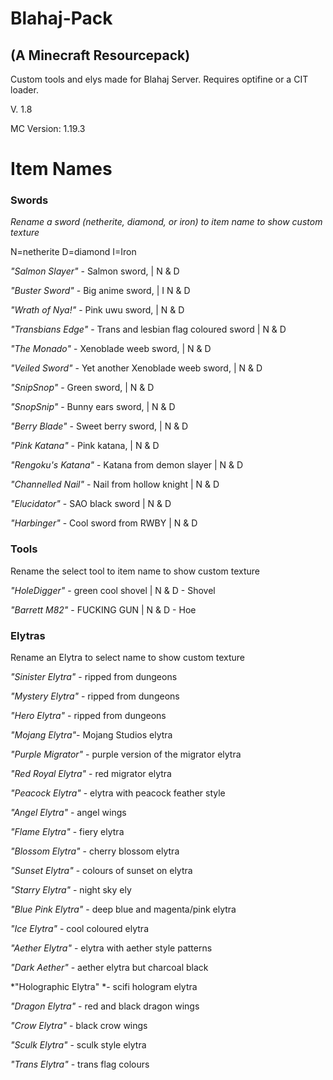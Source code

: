 # Blahaj-Pack
## (A Minecraft Resourcepack)
Custom tools and elys made for Blahaj Server. Requires optifine or a CIT loader.

V. 1.8

MC Version: 1.19.3


# Item Names


### Swords
*Rename a sword (netherite, diamond, or iron) to item name to show custom texture*

N=netherite
D=diamond
I=Iron

*"Salmon Slayer"* - Salmon sword, | N & D

*"Buster Sword"* - Big anime sword, | I N & D

*"Wrath of Nya!"* - Pink uwu sword, | N & D

*"Transbians Edge"* - Trans and lesbian flag coloured sword | N & D

*"The Monado"* - Xenoblade weeb sword, | N & D

*"Veiled Sword"* - Yet another Xenoblade weeb sword, | N & D

*"SnipSnop"* - Green sword, | N & D

*"SnopSnip"* - Bunny ears sword, | N & D

*"Berry Blade"* - Sweet berry sword, | N & D

*"Pink Katana"* - Pink katana, | N & D

*"Rengoku's Katana"* - Katana from demon slayer | N & D

*"Channelled Nail"* - Nail from hollow knight | N & D

*"Elucidator"* - SAO black sword | N & D

*"Harbinger"* - Cool sword from RWBY | N & D

### Tools
Rename the select tool to item name to show custom texture

*"HoleDigger"* - green cool shovel | N & D - Shovel

*"Barrett M82"* - FUCKING GUN | N & D - Hoe



### Elytras
Rename an Elytra to select name to show custom texture

*"Sinister Elytra"* - ripped from dungeons

*"Mystery Elytra"* - ripped from dungeons

*"Hero Elytra"* - ripped from dungeons

*"Mojang Elytra"*- Mojang Studios elytra

*"Purple Migrator"* - purple version of the migrator elytra

*"Red Royal Elytra"* - red migrator elytra

*"Peacock Elytra"* - elytra with peacock feather style

*"Angel Elytra"* - angel wings

*"Flame Elytra"* - fiery elytra

*"Blossom Elytra"* - cherry blossom elytra

*"Sunset Elytra"* - colours of sunset on elytra

*"Starry Elytra"* - night sky ely

*"Blue Pink Elytra"* - deep blue and magenta/pink elytra

*"Ice Elytra"* - cool coloured elytra

*"Aether Elytra"* - elytra with aether style patterns

*"Dark Aether"* - aether elytra but charcoal black

*"Holographic Elytra" *- scifi hologram elytra

*"Dragon Elytra"* - red and black dragon wings

*"Crow Elytra"* - black crow wings

*"Sculk Elytra"* - sculk style elytra

*"Trans Elytra"* - trans flag colours
